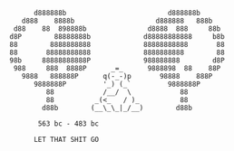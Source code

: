 	
	      d888888b                         d888888b
	   d888    8888b                    d888888   888b
	 d88    88  898888b               d8888  888     88b
	d8P        88888888b             d88888888888     b8b
	88        8888888888             88888888888       88
	88       88888888888             8888888888        88
	98b     88888888888P             988888888        d8P
	 988     888  8888P      _=_      9888898  88    88P
	   9888   888888P      q(-_-)p       98888    888P
	      9888888P         '_) (_`         9888888P
	         88            /__/  \            88
	         88          _(<_   / )_          88
	        d88b        (__\_\_|_/__)        d88b

		   563 bc - 483 bc

		  LET THAT SHIT GO

